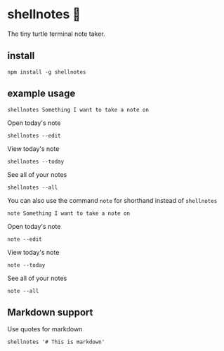 # shellnotes 🐢

The tiny turtle terminal note taker.

## install

```
npm install -g shellnotes
```

## example usage

```
shellnotes Something I want to take a note on
```

Open today's note

```
shellnotes --edit
```

View today's note

```
shellnotes --today
```

See all of your notes

```
shellnotes --all
```

You can also use the command `note` for shorthand instead of `shellnotes`


```
note Something I want to take a note on
```

Open today's note

```
note --edit
```

View today's note

```
note --today
```

See all of your notes

```
note --all
```

## Markdown support

Use quotes for markdown

```
shellnotes '# This is markdown'
```